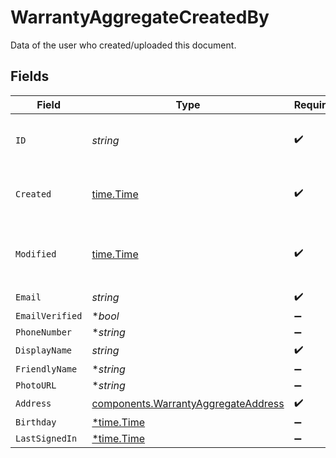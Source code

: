 # WarrantyAggregateCreatedBy

Data of the user who created/uploaded this document.


## Fields

| Field                                                                                      | Type                                                                                       | Required                                                                                   | Description                                                                                | Example                                                                                    |
| ------------------------------------------------------------------------------------------ | ------------------------------------------------------------------------------------------ | ------------------------------------------------------------------------------------------ | ------------------------------------------------------------------------------------------ | ------------------------------------------------------------------------------------------ |
| `ID`                                                                                       | *string*                                                                                   | :heavy_check_mark:                                                                         | Unique identifier for the user.                                                            | usr_1f07f62df1e64432b10dd570938f70a2                                                       |
| `Created`                                                                                  | [time.Time](https://pkg.go.dev/time#Time)                                                  | :heavy_check_mark:                                                                         | Datetime when the object was created.                                                      | 2024-11-18 15:05:46.8 +0000 UTC                                                            |
| `Modified`                                                                                 | [time.Time](https://pkg.go.dev/time#Time)                                                  | :heavy_check_mark:                                                                         | Datetime when the object was last modified.                                                | 2024-11-18 15:05:46.801 +0000 UTC                                                          |
| `Email`                                                                                    | *string*                                                                                   | :heavy_check_mark:                                                                         | N/A                                                                                        | address@domain.com                                                                         |
| `EmailVerified`                                                                            | **bool*                                                                                    | :heavy_minus_sign:                                                                         | N/A                                                                                        | true                                                                                       |
| `PhoneNumber`                                                                              | **string*                                                                                  | :heavy_minus_sign:                                                                         | N/A                                                                                        | 123-123-1234                                                                               |
| `DisplayName`                                                                              | *string*                                                                                   | :heavy_check_mark:                                                                         | N/A                                                                                        | John Doe                                                                                   |
| `FriendlyName`                                                                             | **string*                                                                                  | :heavy_minus_sign:                                                                         | N/A                                                                                        | John                                                                                       |
| `PhotoURL`                                                                                 | **string*                                                                                  | :heavy_minus_sign:                                                                         | N/A                                                                                        | https://...                                                                                |
| `Address`                                                                                  | [components.WarrantyAggregateAddress](../../models/components/warrantyaggregateaddress.md) | :heavy_check_mark:                                                                         | N/A                                                                                        |                                                                                            |
| `Birthday`                                                                                 | [*time.Time](https://pkg.go.dev/time#Time)                                                 | :heavy_minus_sign:                                                                         | N/A                                                                                        | new Date()                                                                                 |
| `LastSignedIn`                                                                             | [*time.Time](https://pkg.go.dev/time#Time)                                                 | :heavy_minus_sign:                                                                         | N/A                                                                                        | new Date()                                                                                 |